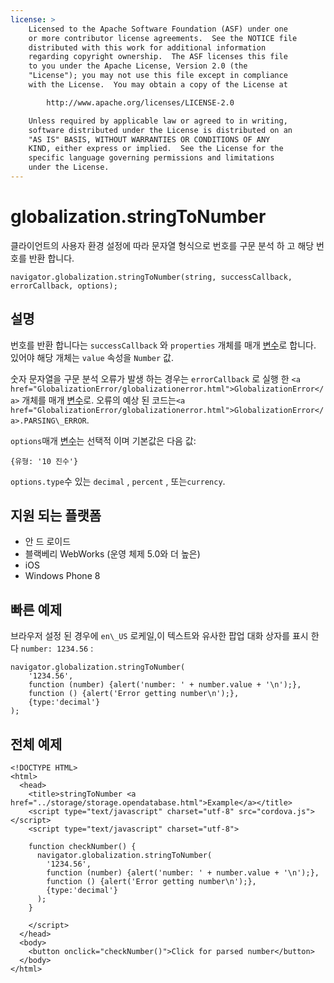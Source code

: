 ```yaml
---
license: >
    Licensed to the Apache Software Foundation (ASF) under one
    or more contributor license agreements.  See the NOTICE file
    distributed with this work for additional information
    regarding copyright ownership.  The ASF licenses this file
    to you under the Apache License, Version 2.0 (the
    "License"); you may not use this file except in compliance
    with the License.  You may obtain a copy of the License at

        http://www.apache.org/licenses/LICENSE-2.0

    Unless required by applicable law or agreed to in writing,
    software distributed under the License is distributed on an
    "AS IS" BASIS, WITHOUT WARRANTIES OR CONDITIONS OF ANY
    KIND, either express or implied.  See the License for the
    specific language governing permissions and limitations
    under the License.
---
```


# globalization.stringToNumber

클라이언트의 사용자 환경 설정에 따라 문자열 형식으로 번호를 구문 분석 하 고 해당 번호를 반환 합니다.

    navigator.globalization.stringToNumber(string, successCallback, errorCallback, options);
    

## 설명

번호를 반환 합니다는 `successCallback` 와 `properties` 개체를 매개 <a href="../../plugin_ref/spec.html">변수</a>로 합니다. 있어야 해당 개체는 `value` 속성을 `Number` 값.

숫자 문자열을 구문 분석 오류가 발생 하는 경우는 `errorCallback` 로 실행 한 `<a href="GlobalizationError/globalizationerror.html">GlobalizationError</a>` 개체를 매개 <a href="../../plugin_ref/spec.html">변수</a>로. 오류의 예상 된 코드는`<a href="GlobalizationError/globalizationerror.html">GlobalizationError</a>.PARSING\_ERROR`.

`options`매개 <a href="../../plugin_ref/spec.html">변수</a>는 선택적 이며 기본값은 다음 값:

    {유형: '10 진수'}
    

`options.type`수 있는 `decimal` , `percent` , 또는`currency`.

## 지원 되는 플랫폼

*   안 드 로이드
*   블랙베리 WebWorks (운영 체제 5.0와 더 높은)
*   iOS
*   Windows Phone 8

## 빠른 예제

브라우저 설정 된 경우에 `en\_US` 로케일,이 텍스트와 유사한 팝업 대화 상자를 표시 한다 `number: 1234.56` :

    navigator.globalization.stringToNumber(
        '1234.56',
        function (number) {alert('number: ' + number.value + '\n');},
        function () {alert('Error getting number\n');},
        {type:'decimal'}
    );
    

## 전체 예제

    <!DOCTYPE HTML>
    <html>
      <head>
        <title>stringToNumber <a href="../storage/storage.opendatabase.html">Example</a></title>
        <script type="text/javascript" charset="utf-8" src="cordova.js"></script>
        <script type="text/javascript" charset="utf-8">
    
        function checkNumber() {
          navigator.globalization.stringToNumber(
            '1234.56',
            function (number) {alert('number: ' + number.value + '\n');},
            function () {alert('Error getting number\n');},
            {type:'decimal'}
          );
        }
    
        </script>
      </head>
      <body>
        <button onclick="checkNumber()">Click for parsed number</button>
      </body>
    </html>